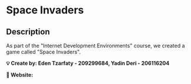 # Space Invaders

## Description
As part of the "Internet Development Environments" course, we created a game called "Space Invaders". 


**💡 Create by:
    Eden Tzarfaty - 209299684,
    Yadin Deri - 206116204**
    
 **📎 Website:**
